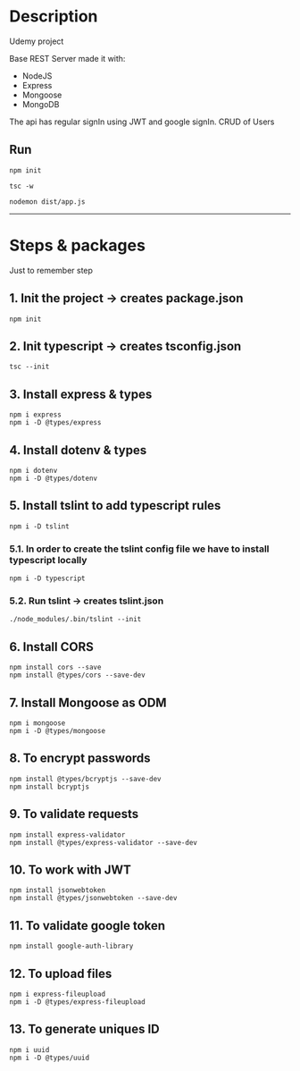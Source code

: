 # Description
Udemy project

Base REST Server made it with:

- NodeJS
- Express
- Mongoose
- MongoDB

The api has regular signIn using JWT and google signIn.
CRUD of Users

## Run
~~~
npm init
~~~

~~~
tsc -w
~~~
~~~
nodemon dist/app.js
~~~
------ 

# Steps & packages
Just to remember step

## 1. Init the project -> creates package.json
~~~
npm init
~~~
## 2. Init typescript -> creates tsconfig.json
~~~
tsc --init
~~~
## 3. Install express & types
~~~
npm i express
npm i -D @types/express
~~~
## 4. Install dotenv & types
~~~
npm i dotenv
npm i -D @types/dotenv
~~~
## 5. Install tslint to add typescript rules
~~~
npm i -D tslint
~~~
### 5.1. In order to create the tslint config file we have to install typescript locally
~~~
npm i -D typescript
~~~
### 5.2. Run tslint -> creates tslint.json
~~~
./node_modules/.bin/tslint --init
~~~
## 6. Install CORS
~~~
npm install cors --save
npm install @types/cors --save-dev
~~~
## 7. Install Mongoose as ODM
~~~
npm i mongoose
npm i -D @types/mongoose
~~~
## 8. To encrypt passwords
~~~
npm install @types/bcryptjs --save-dev
npm install bcryptjs
~~~
## 9. To validate requests
~~~
npm install express-validator
npm install @types/express-validator --save-dev
~~~
## 10. To work with JWT
~~~
npm install jsonwebtoken
npm install @types/jsonwebtoken --save-dev
~~~
## 11. To validate google token
~~~
npm install google-auth-library
~~~

## 12. To upload files
~~~
npm i express-fileupload
npm i -D @types/express-fileupload
~~~

## 13. To generate uniques ID
~~~
npm i uuid
npm i -D @types/uuid
~~~

